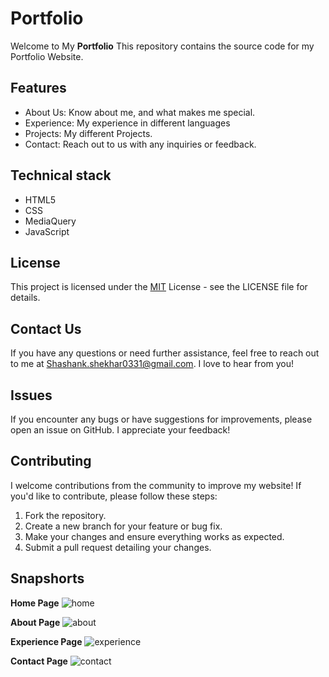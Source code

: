 # Portfolio

Welcome to My **Portfolio** This repository contains the source code for my Portfolio Website.

## Features

- About Us: Know about me, and what makes me special.
- Experience: My experience in different languages
- Projects: My different Projects.
- Contact: Reach out to us with any inquiries or feedback.


## Technical stack

* HTML5 
* CSS 
* MediaQuery
* JavaScript


## License

This project is licensed under the [MIT](https://choosealicense.com/licenses/mit/) License - see the LICENSE file for details.

## Contact Us

If you have any questions or need further assistance, feel free to reach out to me at Shashank.shekhar0331@gmail.com. I love to hear from you!

## Issues

If you encounter any bugs or have suggestions for improvements, please open an issue on GitHub. I appreciate your feedback!
## Contributing

I welcome contributions from the community to improve my website! If you'd like to contribute, please follow these steps:

1. Fork the repository.
2. Create a new branch for your feature or bug fix.
3. Make your changes and ensure everything works as expected.
4. Submit a pull request detailing your changes.
## Snapshorts

**Home Page**
![home]([[https://github.com/ShashankShekhar31/Coffee-Shop/assets/146058023/e7b96414-f868-4c84-b3b0-20309ccd8cfd](https://github.com/ShashankShekhar31/Portfolio_Shashank/blob/main/snaps/snap-1.jpg)](https://github.com/ShashankShekhar31/Portfolio_Shashank/blob/main/snaps/snap-1.jpg))

**About Page**
![about]([https://github.com/ShashankShekhar31/Coffee-Shop/assets/146058023/9621d3d6-169c-430f-b5ca-ba3cadbd97ec](https://github.com/ShashankShekhar31/Portfolio_Shashank/blob/main/snaps/snap-1.jpg))

**Experience Page**
![experience]([https://github.com/ShashankShekhar31/Coffee-Shop/assets/146058023/b40e2322-d557-40e2-bf65-30a403f26f9f](https://github.com/ShashankShekhar31/Portfolio_Shashank/blob/main/snaps/snap-3.jpg))

**Contact Page**
![contact]([https://github.com/ShashankShekhar31/Coffee-Shop/assets/146058023/6348ad7d-00a8-442e-912c-213669d37a34](https://github.com/ShashankShekhar31/Portfolio_Shashank/blob/main/snaps/snap-5.jpg))
